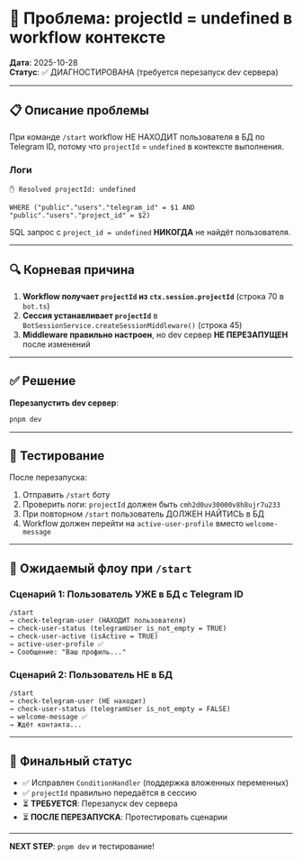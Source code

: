 # 🐛 Проблема: projectId = undefined в workflow контексте

**Дата**: 2025-10-28  
**Статус**: ✅ ДИАГНОСТИРОВАНА (требуется перезапуск dev сервера)

---

## 📋 Описание проблемы

При команде `/start` workflow НЕ НАХОДИТ пользователя в БД по Telegram ID, потому что `projectId` = `undefined` в контексте выполнения.

### Логи

```
✋ Resolved projectId: undefined

WHERE ("public"."users"."telegram_id" = $1 AND "public"."users"."project_id" = $2)
```

SQL запрос с `project_id = undefined` **НИКОГДА** не найдёт пользователя.

---

## 🔍 Корневая причина

1. **Workflow получает `projectId` из `ctx.session.projectId`** (строка 70 в `bot.ts`)
2. **Сессия устанавливает `projectId`** в `BotSessionService.createSessionMiddleware()` (строка 45)
3. **Middleware правильно настроен**, но dev сервер **НЕ ПЕРЕЗАПУЩЕН** после изменений

---

## ✅ Решение

**Перезапустить dev сервер**:

```powershell
pnpm dev
```

---

## 🧪 Тестирование

После перезапуска:

1. Отправить `/start` боту
2. Проверить логи: `projectId` должен быть `cmh2d0uv30000v8h8ujr7u233`
3. При повторном `/start` пользователь ДОЛЖЕН НАЙТИСЬ в БД
4. Workflow должен перейти на `active-user-profile` вместо `welcome-message`

---

## 📝 Ожидаемый флоу при `/start`

### Сценарий 1: Пользователь УЖЕ в БД с Telegram ID

```
/start 
→ check-telegram-user (НАХОДИТ пользователя)  
→ check-user-status (telegramUser is_not_empty = TRUE)  
→ check-user-active (isActive = TRUE)  
→ active-user-profile ✅  
→ Сообщение: "Ваш профиль..."
```

### Сценарий 2: Пользователь НЕ в БД

```
/start 
→ check-telegram-user (НЕ находит)  
→ check-user-status (telegramUser is_not_empty = FALSE)  
→ welcome-message ✅  
→ Ждёт контакта...
```

---

## 🎯 Финальный статус

- ✅ Исправлен `ConditionHandler` (поддержка вложенных переменных)
- ✅ `projectId` правильно передаётся в сессию
- ⏳ **ТРЕБУЕТСЯ**: Перезапуск dev сервера
- ⏳ **ПОСЛЕ ПЕРЕЗАПУСКА**: Протестировать сценарии

---

**NEXT STEP**: `pnpm dev` и тестирование!

